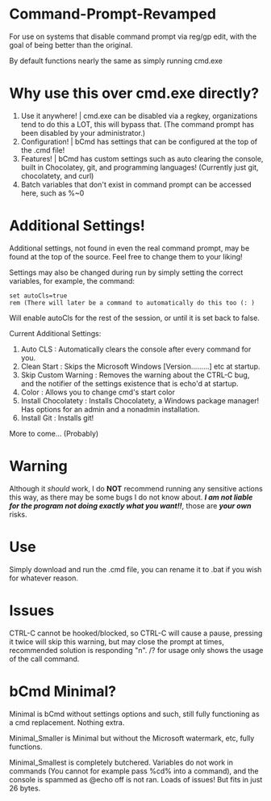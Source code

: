 # Command-Prompt-Revamped
For use on systems that disable command prompt via reg/gp edit, with the goal of being better than the original.

By default functions nearly the same as simply running cmd.exe

# Why use this over cmd.exe directly?
1. Use it anywhere! | cmd.exe can be disabled via a regkey, organizations tend to do this a LOT, this will bypass that. (The command prompt has been disabled by your administrator.)
2. Configuration! | bCmd has settings that can be configured at the top of the .cmd file!
3. Features! | bCmd has custom settings such as auto clearing the console, built in Chocolatey, git, and programming languages! (Currently just git, chocolatety, and curl)
4. Batch variables that don't exist in command prompt can be accessed here, such as %~0

# Additional Settings!
Additional settings, not found in even the real command prompt, may be found at the top of the source. Feel free to change them to your liking!

Settings may also be changed during run by simply setting the correct variables, for example, the command:
```
set autoCls=true
rem (There will later be a command to automatically do this too (: )
```
Will enable autoCls for the rest of the session, or until it is set back to false.

Current Additional Settings:
1. Auto CLS : Automatically clears the console after every command for you.
2. Clean Start : Skips the Microsoft Windows [Version.........] etc at startup.
3. Skip Custom Warning : Removes the warning about the CTRL-C bug, and the notifier of the settings existence that is echo'd at startup.
4. Color : Allows you to change cmd's start color
5. Install Chocolatety : Installs Chocolatety, a Windows package manager! Has options for an admin and a nonadmin installation.
6. Install Git : Installs git!

More to come... (Probably)

# Warning
Although it *should* work, I do **NOT** recommend running any sensitive actions this way, as there may be some bugs I do not know about. ***I am not liable for the program not doing exactly what you want!!***, those are ***your own*** risks.

# Use
Simply download and run the .cmd file, you can rename it to .bat if you wish for whatever reason.

# Issues
CTRL-C cannot be hooked/blocked, so CTRL-C will cause a pause, pressing it twice will skip this warning, but may close the prompt at times, recommended solution is responding "n".
/? for usage only shows the usage of the call command.

# bCmd Minimal?
Minimal is bCmd without settings options and such, still fully functioning as a cmd replacement. Nothing extra.

Minimal_Smaller is Minimal but without the Microsoft watermark, etc, fully functions.

Minimal_Smallest is completely butchered. Variables do not work in commands (You cannot for example pass %cd% into a command), and the console is spammed as @echo off is not ran. Loads of issues! But fits in just 26 bytes.
